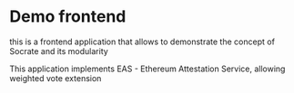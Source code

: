 # Demo frontend
this is a frontend application that allows to demonstrate the concept 
of Socrate and its modularity

This application implements EAS - Ethereum Attestation Service,
allowing weighted vote extension
